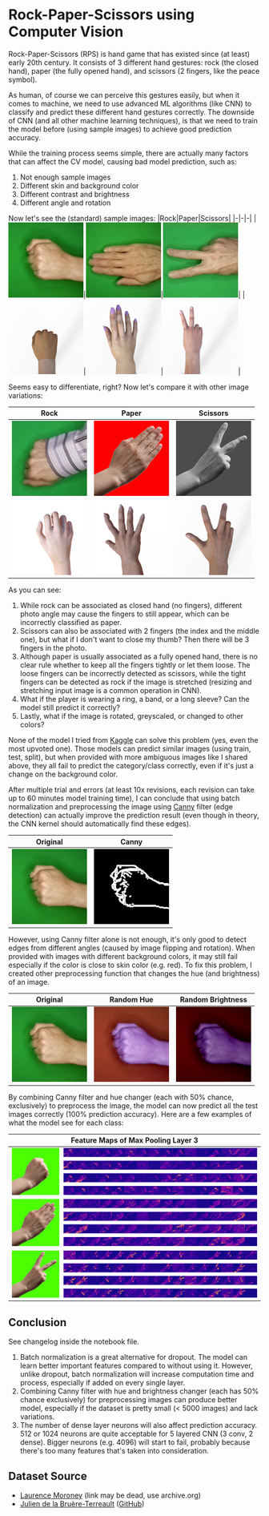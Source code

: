 # Rock-Paper-Scissors using Computer Vision

Rock-Paper-Scissors (RPS) is hand game that has existed since (at least) early 20th century. It consists of 3 different hand gestures: rock (the closed hand), paper (the fully opened hand), and scissors (2 fingers, like the peace symbol).

As human, of course we can perceive this gestures easily, but when it comes to machine, we need to use advanced ML algorithms (like CNN) to classify and predict these different hand gestures correctly. The downside of CNN (and all other machine learning techniques), is that we need to train the model before (using sample images) to achieve good prediction accuracy.

While the training process seems simple, there are actually many factors that can affect the CV model, causing bad model prediction, such as:
1. Not enough sample images
2. Different skin and background color
3. Different contrast and brightness
4. Different angle and rotation

Now let's see the (standard) sample images:
|Rock|Paper|Scissors|
|-|-|-|
|![](_docs/r1.png)|![](_docs/p1.png)|![](_docs/s1.png)|
|![](_docs/r2.png)|![](_docs/p2.png)|![](_docs/s2.png)|

Seems easy to differentiate, right? Now let's compare it with other image variations:

|Rock|Paper|Scissors|
|-|-|-|
|![](_docs/r3.png)|![](_docs/p3.png)|![](_docs/s3.png)|
|![](_docs/r4.png)|![](_docs/p4.png)|![](_docs/s4.png)|

As you can see:
1. While rock can be associated as closed hand (no fingers), different photo angle may cause the fingers to still appear, which can be incorrectly classified as paper.
2. Scissors can also be associated with 2 fingers (the index and the middle one), but what if I don't want to close my thumb? Then there will be 3 fingers in the photo.
3. Although paper is usually associated as a fully opened hand, there is no clear rule whether to keep all the fingers tightly or let them loose. The loose fingers can be incorrectly detected as scissors, while the tight fingers can be detected as rock if the image is stretched (resizing and stretching input image is a common operation in CNN).
4. What if the player is wearing a ring, a band, or a long sleeve? Can the model still predict it correctly?
5. Lastly, what if the image is rotated, greyscaled, or changed to other colors?

None of the model I tried from [Kaggle](https://www.kaggle.com/datasets/drgfreeman/rockpaperscissors/code) can solve this problem (yes, even the most upvoted one). Those models can predict similar images (using train, test, split), but when provided with more ambiguous images like I shared above, they all fail to predict the category/class correctly, even if it's just a change on the background color.

After multiple trial and errors (at least 10x revisions, each revision can take up to 60 minutes model training time), I can conclude that using batch normalization and preprocessing the image using [Canny](https://docs.opencv.org/4.x/da/d22/tutorial_py_canny.html) filter (edge detection) can actually improve the prediction result (even though in theory, the CNN kernel should automatically find these edges).

|Original|Canny|
|-|-|
|![](_docs/r1.png)|![](_docs/r1_canny.png)|

However, using Canny filter alone is not enough, it's only good to detect edges from different angles (caused by image flipping and rotation). When provided with images with different background colors, it may still fail especially if the color is close to skin color (e.g. red). To fix this problem, I created other preprocessing function that changes the hue (and brightness) of an image.

|Original|Random Hue|Random Brightness|
|-|-|-|
|![](_docs/r1.png)|![](_docs/r1_hue.png)|![](_docs/r1_brightness.png)|

By combining Canny filter and hue changer (each with 50% chance, exclusively) to preprocess the image, the model can now predict all the test images correctly (100% prediction accuracy). Here are a few examples of what the model see for each class:

|Feature Maps of Max Pooling Layer 3|
|-|
|![](_docs/r5_viz.png)|
|![](_docs/p5_viz.png)|
|![](_docs/s5_viz.png)|

## Conclusion
See changelog inside the notebook file.
1. Batch normalization is a great alternative for dropout. The model can learn better important features compared to without using it. However, unlike dropout, batch normalization will increase computation time and process, especially if added on every single layer.
2. Combining Canny filter with hue and brightness changer (each has 50% chance exclusively) for preprocessing images can produce better model, especially if the dataset is pretty small (< 5000 images) and lack variations.
3. The number of dense layer neurons will also affect prediction accuracy. 512 or 1024 neurons are quite acceptable for 5 layered CNN (3 conv, 2 dense). Bigger neurons (e.g. 4096) will start to fail, probably because there's too many features that's taken into consideration.

## Dataset Source
- [Laurence Moroney](https://laurencemoroney.com/datasets.html#rock-paper-scissors-dataset) (link may be dead, use archive.org)
- [Julien de la Bruère-Terreault](https://www.kaggle.com/datasets/drgfreeman/rockpaperscissors/data) ([GitHub](https://github.com/DrGFreeman/rps-cv))